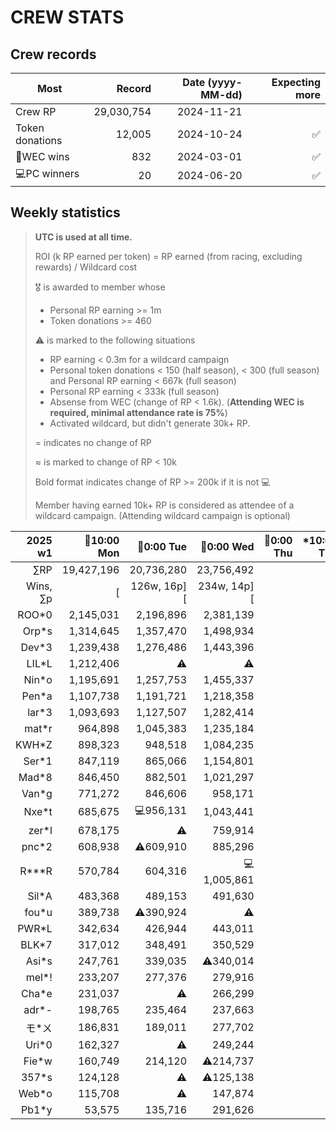 # CREW STATS

## Crew records
|Most|Record|Date (yyyy-MM-dd)|Expecting more|
|--|--:|--:|--:|
|Crew RP|29,030,754|2024-11-21|
|Token donations|12,005|2024-10-24|✅️|
|🔶WEC wins|832|2024-03-01|✅️|
|💻PC winners|20|2024-06-20|✅️|

## Weekly statistics
> **UTC is used at all time.**
> 
> ROI (k RP earned per token) = RP earned (from racing, excluding rewards) / Wildcard cost
>
> 🎖️ is awarded to member whose
> - Personal RP earning >= 1m
> - Token donations >= 460
>
> ⚠️ is marked to the following situations
> - RP earning < 0.3m for a wildcard campaign
> - Personal token donations < 150 (half season), < 300 (full season) and Personal RP earning < 667k (full season)
> - Personal RP earning < 333k (full season)
> - Absense from WEC (change of RP < 1.6k). (**Attending WEC is required, minimal attendance rate is 75%**)
> - Activated wildcard, but didn't generate 30k+ RP.
>
> = indicates no change of RP
> 
> ≈ is marked to change of RP < 10k
> 
> Bold format indicates change of RP >= 200k if it is not 💻
>
> Member having earned 10k+ RP is considered as attendee of a wildcard campaign. (Attending wildcard campaign is optional)

|2025 w1|🔶10:00 Mon|🔶0:00 Tue|🔶0:00 Wed|🔶0:00 Thu|*10:00 Thu|*Tokens|🔶0:00 Fri|🔶9:59 Fri|
|--:|--:|--:|--:|--:|--:|--:|--:|--:|
|&#x2211;RP|19,427,196|20,736,280|23,756,492|
|Wins, &#x2211;p|[|126w, 16p][|234w, 14p][|
|ROO*0|2,145,031|2,196,896|2,381,139|
|Orp*s|1,314,645|1,357,470|1,498,934|
|Dev*3|1,239,438|1,276,486|1,443,396|
|LIL*L|1,212,406|⚠️|⚠️|
|Nin*o|1,195,691|1,257,753|1,455,337|
|Pen*a|1,107,738|1,191,721|1,218,358|
|lar*3|1,093,693|1,127,507|1,282,414|
|mat*r|964,898|1,045,383|1,235,184|
|KWH*Z|898,323|948,518|1,084,235|
|Ser*1|847,119|865,066|1,154,801|
|Mad*8|846,450|882,501|1,021,297|
|Van*g|771,272|846,606|958,171|
|Nxe*t|685,675|💻956,131|1,043,441|
|zer*l|678,175|⚠️|759,914|
|pnc*2|608,938|⚠️609,910|885,296|
|R***R|570,784|604,316|💻1,005,861|
|Sil*A|483,368|489,153|491,630|
|fou*u|389,738|⚠️390,924|⚠️|
|PWR*L|342,634|426,944|443,011|
|BLK*7|317,012|348,491|350,529|
|Asi*s|247,761|339,035|⚠️340,014|
|mel*!|233,207|277,376|279,916|
|Cha*e|231,037|⚠️|266,299|
|adr*-|198,765|235,464|237,663|
|モ*ㄨ|186,831|189,011|277,702|
|Uri*0|162,327|⚠️|249,244|
|Fie*w|160,749|214,120|⚠️214,737|
|357*s|124,128|⚠️|⚠️125,138|
|Web*o|115,708|⚠️|147,874|
|Pb1*y|53,575|135,716|291,626|
